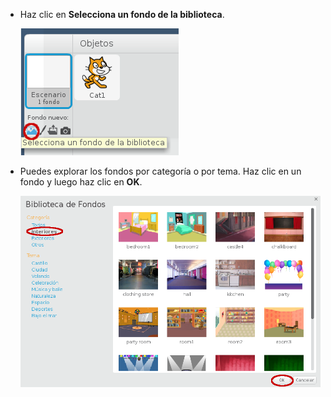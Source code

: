 + Haz clic en **Selecciona un fondo de la biblioteca**.
    
    ![screenshot](images/stage-choose.png)

+ Puedes explorar los fondos por categoría o por tema. Haz clic en un fondo y luego haz clic en **OK**.
    
    ![captura de pantalla](images/backdrop.png)